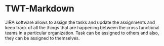 # TWT-Markdown
 JIRA software allows to assign the tasks and update the assignments and keep track of all the things that are happening between the cross functional teams in a particular organization. Task can be assigned to others and also, they can be assigned to themselves.
